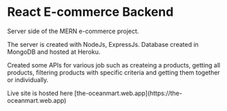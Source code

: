 # React E-commerce Backend
<p> Server side of the MERN e-commerce project.</p>
<p> The server is created with NodeJs, ExpressJs. Database created in MongoDB and hosted at Heroku.</p>
<p> Created some APIs for various job such as createing a products, getting all products, filtering products with specific criteria and getting them together or individually.</p>
<p> Live site is hosted here [the-oceanmart.web.app](https://the-oceanmart.web.app) </p>

